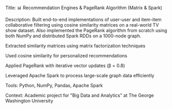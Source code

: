 Title:
📊 Recommendation Engines & PageRank Algorithm (Matrix & Spark)

Description:
Built end-to-end implementations of user-user and item-item collaborative filtering using cosine similarity matrices on a real-world TV show dataset. Also implemented the PageRank algorithm from scratch using both NumPy and distributed Spark RDDs on a 1000-node graph.

Extracted similarity matrices using matrix factorization techniques

Used cosine similarity for personalized recommendations

Applied PageRank with iterative vector updates (β = 0.8)

Leveraged Apache Spark to process large-scale graph data efficiently

Tools: Python, NumPy, Pandas, Apache Spark

Context: Academic project for "Big Data and Analytics" at The George Washington University
